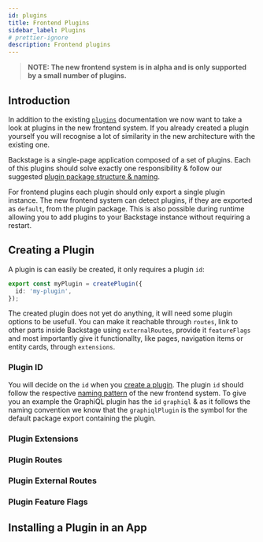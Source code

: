 ```yaml
---
id: plugins
title: Frontend Plugins
sidebar_label: Plugins
# prettier-ignore
description: Frontend plugins
---
```


> **NOTE: The new frontend system is in alpha and is only supported by a small number of plugins.**

## Introduction

In addition to the existing [`plugins`](../../plugins/index.md) documentation we now want to take a look at plugins in the new frontend system. If you already created a plugin yourself you will recognise a lot of similarity in the new architecture with the existing one.

Backstage is a single-page application composed of a set of plugins. Each of this plugins should solve exactly one responsibility & follow our suggested [plugin package structure & naming](../../architecture-decisions/adr011-plugin-package-structure.md).

For frontend plugins each plugin should only export a single plugin instance. The new frontend system can detect plugins, if they are exported as `default`, from the plugin package. This is also possible during runtime allowing you to add plugins to your Backstage instance without requiring a restart.

## Creating a Plugin

A plugin is can easily be created, it only requires a plugin `id`:

```ts
export const myPlugin = createPlugin({
  id: 'my-plugin',
});
```

The created plugin does not yet do anything, it will need some plugin options to be usefull. You can make it reachable through `routes`, link to other parts inside Backstage using `externalRoutes`, provide it `featureFlags` and most importantly give it functionallty, like pages, navigation items or entity cards, through `extensions`.

### Plugin ID

You will decide on the `id` when you [create a plugin](../../). The plugin `id` should follow the respective [naming pattern](./08-naming-patterns.md#plugins) of the new frontend system. To give you an example the GraphiQL plugin has the `id` `graphiql` & as it follows the naming convention we know that the `graphiqlPlugin` is the symbol for the default package export containing the plugin.

### Plugin Extensions

<!--

 - Example of how this option is used in `createPlugin`

link to relevant docs

-->

### Plugin Routes

<!--

 - Example of how this option is used in `createPlugin`

link to relevant docs

-->

### Plugin External Routes

<!--

 - Example of how this option is used in `createPlugin`

link to relevant docs

-->

### Plugin Feature Flags

<!--

 - Example of how this option is used in `createPlugin`

link to relevant docs

-->

## Installing a Plugin in an App

<!--

Quick intro, but link back to app docs for more details

 -->

